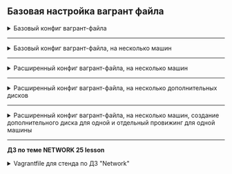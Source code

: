 
##                                                              Базовая настройка вагрант файла

<details>
                        <summary> Базовый конфиг вагрант-файла </summary>

        Vagrant.configure("2") do |config|
                config.vm.box = "ashum1976/centos7_kernel_5.10"        <------ Образ в vagrantclouds
                config.vm.synced_folder ".", "/vagrant", disabled: true     <--- отключаем проброс папки "./" с хостовой системы в гостевую ( "/vagrant" ) для всех создаваемых машин
                config.vm.synced_folder "./sync_data", "/home/vagrant/mnt"   <---- пробрасываем в гостевую систему, в папку "/home/vagrant/mnt",  папку "./sync_data" с хостовой системы

    # Провижинг, выполнение команд после запуска машины
                config.vm.provision "shell", inline: <<-SHELL    <----- провижинг, выполнение команд после запуска машины, в данном случае в shell. можно подцепить скрипт
                        mkdir -p ~root/.ssh
                        cp ~vagrant/.ssh/auth* ~root/.ssh
                    #  yum install -y redhat-lsb-core rpmdevtools rpm-build createrepo yum-utils wget
                    #  /vagrant/bash_rpm.sh
                SHELL

        end

</details>

___

<details>
                        <summary> Базовый конфиг вагрант-файла, на несколько машин  </summary>

    Vagrant.configure(2) do |config|
            config.vm.box = "ashum1976/centos7_kernel_5.10"
          #config.vm.box = "centos/7"


            config.vm.provider "virtualbox" do |v|
                v.memory = 256
                v.cpus = 1
            end

            config.vm.define "nfs_server" do |nfss|                                                         <------ задаём параметры box-a  "nfs_server"
                #nfss.vm.synced_folder "./sync_data_server", "/home/vagrant/mnt"
                nfss.vm.network "private_network", ip: "192.168.50.10", virtualbox__intnet: "net1"   <----- добавляем ещё сетевую карту с нужным IP
                nfss.vm.hostname = "nfssrv"                                                                        <-------- Задаём имя нашей создаваемой виртуальной машины hostname
                nfss.vm.provision "shell", path: "nfss_script.sh"                                            <------ Провижинг используя готовый скрипт, который будет находится в одной папке с Vagrant файлом
            end

            config.vm.define "nfs_client" do |nfsc|
                #nfsc.vm.synced_folder "./sync_data_client", "/home/vagrant/mnt"
                nfsc.vm.network "private_network", ip: "192.168.50.11", virtualbox__intnet: "net2"
                nfsc.vm.hostname = "nfscln"
                nfsc.vm.provision "shell", path: "nfsc_script.sh"
            end

end



</details>

___

<details>
                        <summary> Расширенный конфиг вагрант-файла, на несколько машин  </summary>
Этот файл использовался в уроке по запуску ansible (lesson_13 и lesson_15)

        home = ENV['HOME']
        MACHINES = {
        :'prod-nginx-01' => {
                :box_name => "centos/7",
                :ip_addr => '192.168.11.150',
        },
        :'prod-nginx-02' => {
                :box_name => "centos/7",
                :ip_addr => '192.168.11.151',
        },
        :'staging-nginx-01' => {
                :box_name => "centos/7",
                :ip_addr => '192.168.11.200',
        }
        }
    Vagrant.configure("2") do |config|

        MACHINES.each do |boxname, boxconfig|

           config.vm.define boxname do |box|
                box.vm.box = boxconfig[:box_name]
                box.vm.host_name = boxname.to_s
>Создадим сетевой интерфейс, внешний, будет доступен на хостовой машине, где тоже создастся сетевой интерфейс из этой же подсети ( 192.168.11.0/24):

                box.vm.network "private_network", ip: boxconfig[:ip_addr], virtualbox__extnet: "net1"
                box.vm.provider :virtualbox do |vb|
                vb.customize ["modifyvm", :id, "--memory", "256"]
                vb.name = boxname.to_s

                end

                box.vm.provision "shell", inline: <<-SHELL
                mkdir -p ~root/.ssh
                cp ~vagrant/.ssh/auth* ~root/.ssh
            SHELL

            end

        end

    end

</details>

___
<details>
                        <summary> Расширенный конфиг вагрант-файла, на несколько дополнительных дисков  </summary>

**_Использовался в уроке по управлению RAID массивом _**

# Describe VMs
MACHINES = {
  # VM name "raid_create"
 :"raid-create" => {
              # VM box
              :box_name => "ashum1976/centos7_k5_raid_home",
              # VM CPU count
              :cpus => 3,
              # VM RAM size (Mb)
              :memory => 2048,
              <!-- # networks
              :net => {
                        :ip_addr => 192.168.10.15
                }, -->
              # forwarded ports
              :forwarded_port => [],
              :sync_path => "./sync_data",
              #:sync_path => ,
              :diskv => {
                        :sata1 => {
                                            :dfile => "./hddvm/sata1.vdi",
                                            :size => 1024,
                                            :port => 1,
                                           },
                        :sata2 => {
                                            :dfile => "./hddvm/sata2.vdi",
                                            :size => 1024,
                                            :port => 2,
                                            },
                        :sata3 => {
                                            :dfile => "./hddvm/sata3.vdi",
                                            :size => 1024,
                                            :port => 3,
                                            },
                        :sata4 => {
                                            :dfile => "./hddvm/sata4.vdi",
                                            :size => 1024,
                                            :port => 4
                                            },          
                         :sata5 => {
                                            :dfile => "./hddvm/sata5.vdi",
                                            :size => 1024,
                                            :port => 5
                                            },
                         :sata6 => {
                                            :dfile => "./hddvm/sata6.vdi",
                                            :size => 1024,
                                            :port => 6
                                            },
                         :sata7 => {
                                            :dfile => "./hddvm/sata7.vdi",
                                            :size => 1024,
                                            :port => 7
                                            }
                                    }
                                }
                            }
Vagrant.configure("2") do |config|
  MACHINES.each do |boxname, boxconfig|  
    # Disable shared folders
                config.vm.synced_folder ".", "/vagrant", disabled: true  # - отключаем проброс папок с хостовой системы в гостевую для всех создаваемых машин, но можем включить
                # Apply VM config
                    config.vm.define boxname do |box|
                        # Set VM base box and hostname
                                box.vm.box = boxconfig[:box_name]
                                box.vm.host_name = boxname.to_s
                        # Additional network config if present
                                if boxconfig.key? (:net) # - () это наличие такой переменной (значения) в массиве
                                     boxconfig [:net].each do |etconf, ipconf| # - цикл по значению переменно [:net], т.е :eth1 => { :ipaddr => '192.168.10.15'}
                                    #     "#{ipconf}" - получить строку находящуюся в переменной ipconf (:ipaddr => '192.168.10.15')
                                     box.vm.network :private_network, ip: ipconf[:ipaddr]
                                    end
                                end
                        # Port-forward config if present
                                if boxconfig.key?(:forwarded_port)
                                    boxconfig[:forwarded_port].each do |port|
                                    box.vm.network "forwarded_port", port
                                    end
                                end
                        #Включение директорий для проброса с хостовой машины на гостевую
                                if boxconfig.key?(:sync_path)
                              #      boxconfig[:sync_path].each do |path|
                              #      config.vm.synced_folder path
                                     config.vm.synced_folder boxconfig[:sync_path], "/vagrant"
                                   end              

                              #  end

                                # VM resources config
                    box.vm.provider "virtualbox" do |v|
                        # Set VM RAM size and CPU count
                                v.memory = boxconfig[:memory]
                                v.cpus = boxconfig[:cpus]
                                needsController = false
                                boxconfig[:diskv].each do |dname, dconf|
                                            unless File.exist?(dconf[:dfile])
                                            v.customize ['createhd', '--filename', dconf[:dfile], '--variant', 'Fixed', '--size', dconf[:size]]
                                            needsController = true
                                    end
                                end

                                if needsController == true
                                           v.customize ["storagectl", :id, "--name", "SATA", "--add", "sata" ]
                                           boxconfig[:diskv].each do |dname, dconf|
                                           v.customize ['storageattach', :id,  '--storagectl', 'SATA', '--port', dconf[:port], '--device', 0, '--type', 'hdd', '--medium',dconf[:dfile]]
                                     end     
                                end
                    end

                    box.vm.provision "shell", inline: <<-SHELL
                    #          mkdir -p ~root/.ssh
                    #          cp ~vagrant/.ssh/auth* ~root/.ssh
                                yum install -y mdadm smartmontools hdparm gdisk
                                /vagrant/bash.sh
                                SHELL


                    end
    end
end


</details>


___


<details>
                        <summary> Расширенный конфиг вагрант-файла, на несколько машин, создание  дополнительного диска для одной и отдельный провижинг для одной машины  </summary>

# -*- mode: ruby -*-
# vim: set ft=ruby :
MACHINES = {
  # VM name "srvbackup"
 :"srvbackup" => {
              # VM box
              :box_conf => "centos/8",
              # VM CPU count
              :cpus => 1,
              # VM RAM size (Mb)
              :memory => 2048,
              # networks
              :ip_addr => '192.168.10.11',
              # forwarded ports
              #:forwarded_port => [],
              #:sync_path => "./sync_data",
              #:sync_path => ,
              :diskv => {
                        :sata1 => {
                                    :dfile => './hddvm/sata1.vdi',
                                    :size => 2048,
                                    :port => 1
                                  }
                        }
                  },
  :"client" => {
              # VM box
              :box_conf => "centos/8",
              # VM CPU count
              :cpus => 1,
              # VM RAM size (Mb)
              :memory => 256,
              # networks
              :ip_addr => '192.168.10.10'
            }
}

Vagrant.configure("2") do |config|

  MACHINES.each do |boxname, boxconfig|
      if Vagrant.has_plugin?("vagrant-timezone")
            config.timezone.value = "Europe/Minsk"
      end
      config.vm.define boxname do |box|
            box.vm.box = boxconfig[:box_conf]
            box.vm.host_name = boxname.to_s
            box.vm.network "private_network", ip: boxconfig[:ip_addr], virtualbox__intnet: "net1"
            box.vm.provider "virtualbox" do |v|
                        # Set VM RAM size, CPU count, add disks
                                v.memory = boxconfig[:memory]
                                v.cpus = boxconfig[:cpus]
                                if boxconfig.key?(:diskv)
                                needsController = false
                                        boxconfig[:diskv].each do |dname, dconf|
                                              unless File.exist?(dconf[:dfile])
                                              v.customize ['createhd', '--filename', dconf[:dfile], '--variant', 'Fixed', '--size', dconf[:size]]
                                              needsController = true
                                            end
                                          end
                                      if needsController == true
                                               v.customize ["storagectl", :id, "--name", "SATA", "--add", "sata" ]
                                               boxconfig[:diskv].each do |dname, dconf|
                                               v.customize ['storageattach', :id,  '--storagectl', 'SATA', '--port', dconf[:port], '--device', 0, '--type', 'hdd', '--medium', dconf[:dfile]]
                                           end
                                      end
                                end
            end
            if boxname.to_s == "srvbackup"
              box.vm.provision "shell", path: "srvbackup.sh"
            end
            box.vm.provision "shell",  inline: <<-SHELL
                  mkdir -p /root/.ssh
                  cp ~vagrant/.ssh/auth* /root/.ssh
                  yum install -y --nogpgcheck epel-release
                  SHELL

      end
  end
end

</details>

___

**ДЗ по теме NETWORK 25 lesson**




<details>

<summary> Vagrantfile для стенда по ДЗ "Network" </summary>

<!-- # -*- mode: ruby -*-
# vim: set ft=ruby :
# -*- mode: ruby -*-
# vim: set ft=ruby : -->

MACHINES = {
:inetRouter => {
        :box_name => "centos/7",
        #:public => {:ip => '10.10.10.1', :adapter => 1},
        :net => [
                   {ip: '192.168.255.1', adapter: 2, netmask: "255.255.255.252", virtualbox__intnet: "router-net"},
                ]
  },
  :centralRouter => {
        :box_name => "centos/7",
        :net => [
                   {ip: '192.168.255.2', adapter: 2, netmask: "255.255.255.252", virtualbox__intnet: "router-net"},
                   {ip: '192.168.0.1', adapter: 3, netmask: "255.255.255.240", virtualbox__intnet: "dir-net"},
                   {ip: '192.168.0.33', adapter: 4, netmask: "255.255.255.240", virtualbox__intnet: "hw-net"},
                   {ip: '192.168.0.65', adapter: 5, netmask: "255.255.255.192", virtualbox__intnet: "mgt-net"},
                   {ip: '192.168.3.3', adapter: 6, netmask: "255.255.255.240", virtualbox__intnet: "office1-router"},
                   {ip: '192.168.3.17', adapter: 7, netmask: "255.255.255.240", virtualbox__intnet: "office2-router"},
                ]
  },

  :centralServer => {
        :box_name => "centos/7",
        :net => [
                   {ip: '192.168.0.2', adapter: 2, netmask: "255.255.255.240", virtualbox__intnet: "dir-net"},
                   {adapter: 3, auto_config: false, virtualbox__intnet: true},
                   {adapter: 4, auto_config: false, virtualbox__intnet: true},
                ]
  },

  :office1Router =>
                  {
        :box_name => "centos/7",
        :net => [
                   {ip: '192.168.2.1', adapter: 2, netmask: "255.255.255.192", virtualbox__intnet: "office1-dev"},
                   {ip: '192.168.2.66', adapter: 3, netmask: "255.255.255.192", virtualbox__intnet: "office1-server"},
                   {ip: '192.168.2.129', adapter: 4, netmask: "255.255.255.192", virtualbox__intnet: "office1-hw"},
                   {ip: '192.168.3.4', adapter: 5, netmask: "255.255.255.240", virtualbox__intnet: "office1-router"},
                   {ip: '192.168.2.193', adapter: 6, netmask: "255.255.255.192", virtualbox__intnet: "office1-mgt"},

                  ]
                },

  :office2Router => {
        :box_name => "centos/7",
        :net => [
                  {ip: '192.168.1.4', adapter: 2, netmask: "255.255.255.128", virtualbox__intnet: "office2-dev"},
                   {ip: '192.168.1.129', adapter: 3, netmask: "255.255.255.192", virtualbox__intnet: "office2-server"},
                   {ip: '192.168.1.193', adapter: 4, netmask: "255.255.255.192", virtualbox__intnet: "office2-hw"},
                   {ip: '192.168.3.18', adapter: 5, netmask: "255.255.255.240", virtualbox__intnet: "office2-router"},
                  ]
                },

  :office1Server => {
          :box_name => "centos/7",
          :net => [
                  {ip: '192.168.2.67', adapter: 2, netmask: "255.255.255.192", virtualbox__intnet: "office1-server"},
                  ]
                },

  :office2Server => {
          :box_name => "centos/7",
          :net => [
                    {ip: '192.168.1.130', adapter: 2, netmask: "255.255.255.192", virtualbox__intnet: "office2-server"},
                  ]
                },

}

Vagrant.configure("2") do |config|

  MACHINES.each do |boxname, boxconfig|

    config.vm.define boxname do |box|

        box.vm.box = boxconfig[:box_name]
        box.vm.host_name = boxname.to_s

        boxconfig[:net].each do |ipconf|
          box.vm.network "private_network", ipconf
        end

        if boxconfig.key?(:public)
          box.vm.network "public_network", boxconfig[:public]
        end

        box.vm.provision "shell", inline: <<-SHELL
          mkdir -p ~root/.ssh
                cp ~vagrant/.ssh/auth* ~root/.ssh
        SHELL

        case boxname.to_s
        when "inetRouter"
          box.vm.provision "shell", run: "always", inline: <<-SHELL
            #sysctl net.ipv4.conf.all.forwarding=1
            iptables -t nat -A POSTROUTING ! -d 192.168.0.0/16 -o eth0 -j MASQUERADE
            touch /etc/sysconfig/network-scripts/route-eth1
            echo "192.168.1.0/25 via 192.168.255.2" > /etc/sysconfig/network-scripts/route-eth1
            echo "192.168.3.0/28 via 192.168.255.2" >> /etc/sysconfig/network-scripts/route-eth1
            echo "192.168.3.16/28 via 192.168.255.2" >> /etc/sysconfig/network-scripts/route-eth1
            echo "192.168.1.128/26 via 192.168.255.2" >> /etc/sysconfig/network-scripts/route-eth1
            echo "192.168.1.192/26 via 192.168.255.2" >> /etc/sysconfig/network-scripts/route-eth1
            echo "192.168.2.0/26 via 192.168.255.2" >> /etc/sysconfig/network-scripts/route-eth1
            echo "192.168.2.64/26 via 192.168.255.2" >> /etc/sysconfig/network-scripts/route-eth1
            echo "192.168.2.128/26 via 192.168.255.2" >> /etc/sysconfig/network-scripts/route-eth1
            echo "192.168.2.192/26 via 192.168.255.2" >> /etc/sysconfig/network-scripts/route-eth1
            echo "192.168.0.2/28 via 192.168.255.2" >> /etc/sysconfig/network-scripts/route-eth1
            systemctl restart network
            sysctl net.ipv4.conf.all.forwarding=1
            SHELL
        when "centralRouter"
          box.vm.provision "shell", run: "always", inline: <<-SHELL
            # sysctl net.ipv4.conf.all.forwarding=1
            echo "DEFROUTE=no" >> /etc/sysconfig/network-scripts/ifcfg-eth0
            echo "GATEWAY=192.168.255.1" >> /etc/sysconfig/network-scripts/ifcfg-eth1
            # touch /etc/sysconfig/network-scripts/ifcfg-eth2:0
            # echo "DEVICE=eth2:0" >> /etc/sysconfig/network-scripts/ifcfg-eth2:0
            # echo "BOOTPROTO=static" >> /etc/sysconfig/network-scripts/ifcfg-eth2:0
            # echo "IPADDR=192.168.3.3" >> /etc/sysconfig/network-scripts/ifcfg-eth2:0
            # echo "NETMASK=255.255.255.224" >> /etc/sysconfig/network-scripts/ifcfg-eth2:0
            # echo "ONBOOT=yes" >> /etc/sysconfig/network-scripts/ifcfg-eth2:0
            touch /etc/sysconfig/network-scripts/route-eth5
            touch /etc/sysconfig/network-scripts/route-eth6
            echo "192.168.1.0/25 via 192.168.3.18" > /etc/sysconfig/network-scripts/route-eth6
            echo "192.168.1.128/26 via 192.168.3.18" >> /etc/sysconfig/network-scripts/route-eth6
            echo "192.168.1.192/26 via 192.168.3.18" >> /etc/sysconfig/network-scripts/route-eth6
            echo "192.168.2.0/26 via 192.168.3.4" > /etc/sysconfig/network-scripts/route-eth5
            echo "192.168.2.64/26 via 192.168.3.4" >> /etc/sysconfig/network-scripts/route-eth5
            echo "192.168.2.128/26 via 192.168.3.4" >> /etc/sysconfig/network-scripts/route-eth5
            echo "192.168.2.192/26 via 192.168.3.4" >> /etc/sysconfig/network-scripts/route-eth5
            systemctl restart network
            sysctl net.ipv4.conf.all.forwarding=1
            SHELL
        when "centralServer"
          box.vm.provision "shell", run: "always", inline: <<-SHELL
            echo "DEFROUTE=no" >> /etc/sysconfig/network-scripts/ifcfg-eth0
            echo "GATEWAY=192.168.0.1" >> /etc/sysconfig/network-scripts/ifcfg-eth1
            systemctl restart network
            SHELL
        when "office1Router"
          box.vm.provision "shell", run: "always", inline: <<-SHELL
            # sysctl net.ipv4.conf.all.forwarding=1
            echo "DEFROUTE=no" >> /etc/sysconfig/network-scripts/ifcfg-eth0
            echo "GATEWAY=192.168.3.3" >> /etc/sysconfig/network-scripts/ifcfg-eth4
            systemctl restart network
            sysctl net.ipv4.conf.all.forwarding=1
            SHELL
        when "office2Router"
          box.vm.provision "shell", run: "always", inline: <<-SHELL
            #sysctl net.ipv4.conf.all.forwarding=1
            echo "DEFROUTE=no" >> /etc/sysconfig/network-scripts/ifcfg-eth0
            echo "GATEWAY=192.168.3.17" >> /etc/sysconfig/network-scripts/ifcfg-eth4
            systemctl restart network
            sysctl net.ipv4.conf.all.forwarding=1
            SHELL
        when "office1Server"
          box.vm.provision "shell", run: "always", inline: <<-SHELL
          echo "DEFROUTE=no" >> /etc/sysconfig/network-scripts/ifcfg-eth0
          echo "GATEWAY=192.168.2.66" >> /etc/sysconfig/network-scripts/ifcfg-eth1
          systemctl restart network
          SHELL
        when "office2Server"
          box.vm.provision "shell", run: "always", inline: <<-SHELL
          echo "DEFROUTE=no" >> /etc/sysconfig/network-scripts/ifcfg-eth0
          echo "GATEWAY=192.168.1.129" >> /etc/sysconfig/network-scripts/ifcfg-eth1
          systemctl restart network
          SHELL


        end

      end

  end


end












___


##                                                              Конфиг параметры


1.   Проброс симлинков

-   Вам просто нужно добавить параметр setextradata для каждой общей папки mount:

*           config.vm.customize ["setextradata", :id, "VBoxInternal2/SharedFoldersEnableSymlinksCreate/k5", "1"]    < ---------- возможность пробрасывать симлинки из хостовой папки,  в папку которая  
                                                                                                                                  монтируется в        гостевую систему
2. Плагин для настройки часового пояса, при старте Vagrantfile

          vagrant plugin install vagrant-timezone

Пример настройки:

          Vagrant.configure("2") do |config|
              if Vagrant.has_plugin?("vagrant-timezone")
                config.timezone.value = "Europe/Minsk" или config.timezone.value = "UTC" <---- Выбрать временную зону UTC или Europe/Minsk
              end
              # ... other stuff
            end

3. Дополнителные опции синхронизации каталога с хостовой машины в гостевую.

Дополнительные опции:

**_disabled_** - если указать True, то синхронизация будет отключена. Удобно, если нам не нужна «изкоробочная» синхронизация.  
**_mount_options_** - дополнительные параметры, которые будут переданы команде mount при монтировании  
**_type_** - полезная опция, которая позволяет выбрать тип синхронизации. Доступны следующие варианты:  
- NFS (тип NFS доступен только для Linux-host!)
- rsync
- SMB (тип SMB доступен только для Windows-host!)
- VirtualBox  

>для Linux-гостей использовать rsync - этот тип не требует дополнений гостевых систем,  автоматически установить rsync на всех гостей. Также, доступны дополнительные плюшки, такие как vagrant rsync и vagrant rsync-auto

>Для rsync есть куча опций,  одна из самых полезных - rsync_exclude. (аналог gitignore) Опция позволяет исключить из списка синхронизации, которые не нужны

**_id_** - имя, которое будет показываться при команде mount в гостевой

Подробнее вариант rsync:  

Первое - этот тип работает только в одну сторону. Каталоги, которые синхронизированы через rsync синхронизируются автоматически только один раз - при инициализации машины (vagrant up\vagrant reload).
 Принудительно синхронизировать можно двумя путями:

      vagrant rsync
      vagrant rsync-auto
"vagrant rsync" --  вариант запускается один раз (синхронизировал и всё).  

>Имейте ввиду, что если вы сделали изменения в Vagrantfile в области синхронизации, то вам необходимо перед vagrant rsync сделать vagrant reload.

"vagrant rsync-auto" -- работает в режиме демона и отслеживает изменения на хосте. Это удобно, так как один каталог можно шарить на несколько машин сразу, передавая изменения на всех гостей. При запуске перевести в фоновый режим.

>Если вы хотите сделать изменения в Vagrantfile, для начали остановите vagrant rsync-auto, внесите изменения, и потом перезапустите.

Пример проброса папки в гостевую машину:

    config.vm.synced_folder "scripts/", "/vagrant", type: "rsync", rsync__auto: true, rsync__exclude: ['./hddvm, 'README.md'']

    Пробрасываем папку scripts с хостовой системы, лежащую в папке с Vagrantfile, тип синхронизации rsync, разрешить rsync__auto, исключить каталог hddvm, файл README.md лежащие в той же директории.
